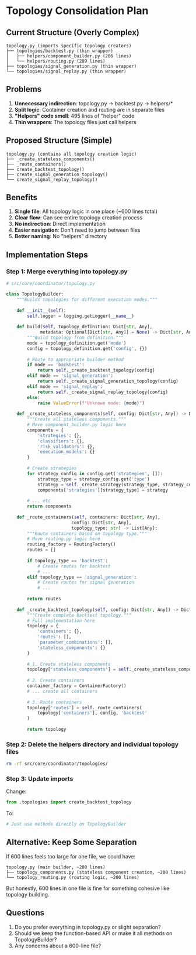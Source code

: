 # Topology Consolidation Plan

## Current Structure (Overly Complex)

```
topology.py (imports specific topology creators)
├── topologies/backtest.py (thin wrapper)
│   ├── helpers/component_builder.py (206 lines)
│   └── helpers/routing.py (289 lines)
├── topologies/signal_generation.py (thin wrapper)
└── topologies/signal_replay.py (thin wrapper)
```

## Problems

1. **Unnecessary indirection**: topology.py → backtest.py → helpers/*
2. **Split logic**: Container creation and routing are in separate files
3. **"Helpers" code smell**: 495 lines of "helper" code
4. **Thin wrappers**: The topology files just call helpers

## Proposed Structure (Simple)

```
topology.py (contains all topology creation logic)
├── _create_stateless_components()
├── _route_containers() 
├── create_backtest_topology()
├── create_signal_generation_topology()
└── create_signal_replay_topology()
```

## Benefits

1. **Single file**: All topology logic in one place (~600 lines total)
2. **Clear flow**: Can see entire topology creation process
3. **No indirection**: Direct implementation
4. **Easier navigation**: Don't need to jump between files
5. **Better naming**: No "helpers" directory

## Implementation Steps

### Step 1: Merge everything into topology.py

```python
# src/core/coordinator/topology.py

class TopologyBuilder:
    """Builds topologies for different execution modes."""
    
    def __init__(self):
        self.logger = logging.getLogger(__name__)
        
    def build(self, topology_definition: Dict[str, Any], 
             metadata: Optional[Dict[str, Any]] = None) -> Dict[str, Any]:
        """Build topology from definition."""
        mode = topology_definition.get('mode')
        config = topology_definition.get('config', {})
        
        # Route to appropriate builder method
        if mode == 'backtest':
            return self._create_backtest_topology(config)
        elif mode == 'signal_generation':
            return self._create_signal_generation_topology(config)
        elif mode == 'signal_replay':
            return self._create_signal_replay_topology(config)
        else:
            raise ValueError(f"Unknown mode: {mode}")
            
    def _create_stateless_components(self, config: Dict[str, Any]) -> Dict[str, Any]:
        """Create all stateless components."""
        # Move component_builder.py logic here
        components = {
            'strategies': {},
            'classifiers': {},
            'risk_validators': {},
            'execution_models': {}
        }
        
        # Create strategies
        for strategy_config in config.get('strategies', []):
            strategy_type = strategy_config.get('type')
            strategy = self._create_strategy(strategy_type, strategy_config)
            components['strategies'][strategy_type] = strategy
            
        # ... etc
        return components
        
    def _route_containers(self, containers: Dict[str, Any], 
                         config: Dict[str, Any], 
                         topology_type: str) -> List[Any]:
        """Route containers based on topology type."""
        # Move routing.py logic here
        routing_factory = RoutingFactory()
        routes = []
        
        if topology_type == 'backtest':
            # Create routes for backtest
            # ...
        elif topology_type == 'signal_generation':
            # Create routes for signal generation
            # ...
            
        return routes
        
    def _create_backtest_topology(self, config: Dict[str, Any]) -> Dict[str, Any]:
        """Create complete backtest topology."""
        # Full implementation here
        topology = {
            'containers': {},
            'routes': [],
            'parameter_combinations': [],
            'stateless_components': {}
        }
        
        # 1. Create stateless components
        topology['stateless_components'] = self._create_stateless_components(config)
        
        # 2. Create containers
        container_factory = ContainerFactory()
        # ... create all containers
        
        # 3. Route containers
        topology['routes'] = self._route_containers(
            topology['containers'], config, 'backtest'
        )
        
        return topology
```

### Step 2: Delete the helpers directory and individual topology files

```bash
rm -rf src/core/coordinator/topologies/
```

### Step 3: Update imports

Change:
```python
from .topologies import create_backtest_topology
```

To:
```python
# Just use methods directly on TopologyBuilder
```

## Alternative: Keep Some Separation

If 600 lines feels too large for one file, we could have:

```
topology.py (main builder, ~200 lines)
├── topology_components.py (stateless component creation, ~200 lines)
└── topology_routing.py (routing logic, ~200 lines)
```

But honestly, 600 lines in one file is fine for something cohesive like topology building.

## Questions

1. Do you prefer everything in topology.py or slight separation?
2. Should we keep the function-based API or make it all methods on TopologyBuilder?
3. Any concerns about a 600-line file?